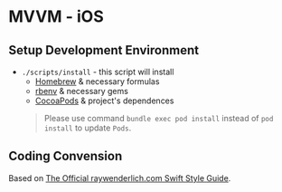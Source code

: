 # MVVM - iOS

## Setup Development Environment

- `./scripts/install` - this script will install
    - [Homebrew](https://github.com/Homebrew/brew) & necessary formulas
    - [rbenv](https://github.com/rbenv/rbenv) & necessary gems
    - [CocoaPods](https://cocoapods.org/) & project's dependences
    > Please use command `bundle exec pod install` instead of `pod install` to update `Pods`.

## Coding Convension

Based on [The Official raywenderlich.com Swift Style Guide](https://github.com/raywenderlich/swift-style-guide).
